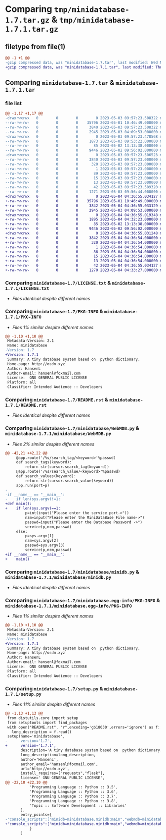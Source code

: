 # Comparing `tmp/minidatabase-1.7.tar.gz` & `tmp/minidatabase-1.7.1.tar.gz`

## filetype from file(1)

```diff
@@ -1 +1 @@
-gzip compressed data, was "minidatabase-1.7.tar", last modified: Wed May  3 09:57:23 2023, max compression
+gzip compressed data, was "minidatabase-1.7.1.tar", last modified: Thu May  4 04:36:55 2023, max compression
```

## Comparing `minidatabase-1.7.tar` & `minidatabase-1.7.1.tar`

### file list

```diff
@@ -1,17 +1,17 @@
-drwxrwxrwx   0        0        0        0 2023-05-03 09:57:23.508322 minidatabase-1.7/
--rw-rw-rw-   0        0        0    35796 2023-05-01 10:46:49.000000 minidatabase-1.7/LICENSE.txt
--rw-rw-rw-   0        0        0     3840 2023-05-03 09:57:23.508322 minidatabase-1.7/PKG-INFO
--rw-rw-rw-   0        0        0     2945 2023-05-03 04:09:53.000000 minidatabase-1.7/README.rst
-drwxrwxrwx   0        0        0        0 2023-05-03 09:57:23.478568 minidatabase-1.7/minidatabase/
--rw-rw-rw-   0        0        0     1873 2023-05-03 09:53:22.000000 minidatabase-1.7/minidatabase/WebMDB.py
--rw-rw-rw-   0        0        0       85 2023-05-02 13:13:38.000000 minidatabase-1.7/minidatabase/__init__.py
--rw-rw-rw-   0        0        0     9446 2023-05-02 09:56:02.000000 minidatabase-1.7/minidatabase/minidb.py
-drwxrwxrwx   0        0        0        0 2023-05-03 09:57:23.506523 minidatabase-1.7/minidatabase.egg-info/
--rw-rw-rw-   0        0        0     3840 2023-05-03 09:57:23.000000 minidatabase-1.7/minidatabase.egg-info/PKG-INFO
--rw-rw-rw-   0        0        0      320 2023-05-03 09:57:23.000000 minidatabase-1.7/minidatabase.egg-info/SOURCES.txt
--rw-rw-rw-   0        0        0        1 2023-05-03 09:57:23.000000 minidatabase-1.7/minidatabase.egg-info/dependency_links.txt
--rw-rw-rw-   0        0        0       89 2023-05-03 09:57:23.000000 minidatabase-1.7/minidatabase.egg-info/entry_points.txt
--rw-rw-rw-   0        0        0       15 2023-05-03 09:57:23.000000 minidatabase-1.7/minidatabase.egg-info/requires.txt
--rw-rw-rw-   0        0        0       13 2023-05-03 09:57:23.000000 minidatabase-1.7/minidatabase.egg-info/top_level.txt
--rw-rw-rw-   0        0        0       42 2023-05-03 09:57:23.509320 minidatabase-1.7/setup.cfg
--rw-rw-rw-   0        0        0     1271 2023-05-03 09:56:44.000000 minidatabase-1.7/setup.py
+drwxrwxrwx   0        0        0        0 2023-05-04 04:36:55.034127 minidatabase-1.7.1/
+-rw-rw-rw-   0        0        0    35796 2023-05-01 10:46:49.000000 minidatabase-1.7.1/LICENSE.txt
+-rw-rw-rw-   0        0        0     3842 2023-05-04 04:36:55.033129 minidatabase-1.7.1/PKG-INFO
+-rw-rw-rw-   0        0        0     2945 2023-05-03 04:09:53.000000 minidatabase-1.7.1/README.rst
+drwxrwxrwx   0        0        0        0 2023-05-04 04:36:55.019348 minidatabase-1.7.1/minidatabase/
+-rw-rw-rw-   0        0        0     1895 2023-05-04 04:32:23.000000 minidatabase-1.7.1/minidatabase/WebMDB.py
+-rw-rw-rw-   0        0        0       85 2023-05-02 13:13:38.000000 minidatabase-1.7.1/minidatabase/__init__.py
+-rw-rw-rw-   0        0        0     9446 2023-05-02 09:56:02.000000 minidatabase-1.7.1/minidatabase/minidb.py
+drwxrwxrwx   0        0        0        0 2023-05-04 04:36:55.031248 minidatabase-1.7.1/minidatabase.egg-info/
+-rw-rw-rw-   0        0        0     3842 2023-05-04 04:36:54.000000 minidatabase-1.7.1/minidatabase.egg-info/PKG-INFO
+-rw-rw-rw-   0        0        0      320 2023-05-04 04:36:54.000000 minidatabase-1.7.1/minidatabase.egg-info/SOURCES.txt
+-rw-rw-rw-   0        0        0        1 2023-05-04 04:36:54.000000 minidatabase-1.7.1/minidatabase.egg-info/dependency_links.txt
+-rw-rw-rw-   0        0        0       86 2023-05-04 04:36:54.000000 minidatabase-1.7.1/minidatabase.egg-info/entry_points.txt
+-rw-rw-rw-   0        0        0       15 2023-05-04 04:36:54.000000 minidatabase-1.7.1/minidatabase.egg-info/requires.txt
+-rw-rw-rw-   0        0        0       13 2023-05-04 04:36:54.000000 minidatabase-1.7.1/minidatabase.egg-info/top_level.txt
+-rw-rw-rw-   0        0        0       42 2023-05-04 04:36:55.034127 minidatabase-1.7.1/setup.cfg
+-rw-rw-rw-   0        0        0     1270 2023-05-04 04:33:27.000000 minidatabase-1.7.1/setup.py
```

### Comparing `minidatabase-1.7/LICENSE.txt` & `minidatabase-1.7.1/LICENSE.txt`

 * *Files identical despite different names*

### Comparing `minidatabase-1.7/PKG-INFO` & `minidatabase-1.7.1/PKG-INFO`

 * *Files 1% similar despite different names*

```diff
@@ -1,10 +1,10 @@
 Metadata-Version: 2.1
 Name: minidatabase
-Version: 1.7
+Version: 1.7.1
 Summary: A tiny database system based on  python dictionary.
 Home-page: http://osdn.xyz
 Author: HansenL
 Author-email: hansenl@foxmail.com
 License:  GNU GENERAL PUBLIC LICENSE
 Platform: all
 Classifier: Intended Audience :: Developers
```

### Comparing `minidatabase-1.7/README.rst` & `minidatabase-1.7.1/README.rst`

 * *Files identical despite different names*

### Comparing `minidatabase-1.7/minidatabase/WebMDB.py` & `minidatabase-1.7.1/minidatabase/WebMDB.py`

 * *Files 2% similar despite different names*

```diff
@@ -42,21 +42,22 @@
     @app.route('/%s/search_tag/<keyword>'%passwd)
     def search_tags(keyword):
         return str(cursor.search_tag(keyword))
     @app.route('/%s/search_value/<keyword>'%passwd)
     def search_values(keyword):
         return str(cursor.search_value(keyword))
     app.run(port=p)
-
-if __name__ == "__main__":
-    if len(sys.argv)!=1:
+def main():
+    if len(sys.argv)==1:
         p=int(input("Please enter the service port->"))
         nzm=input("Please enter the MiniDataBase File name->")
         passwd=input("Please enter the Database Password ->")
         service(p,nzm,passwd)
     else:
         p=sys.argv[1]
         nzm=sys.argv[2]
         passwd=sys.argv[3]
         service(p,nzm,passwd)
+if __name__ == "__main__":
+    main()
```

### Comparing `minidatabase-1.7/minidatabase/minidb.py` & `minidatabase-1.7.1/minidatabase/minidb.py`

 * *Files identical despite different names*

### Comparing `minidatabase-1.7/minidatabase.egg-info/PKG-INFO` & `minidatabase-1.7.1/minidatabase.egg-info/PKG-INFO`

 * *Files 1% similar despite different names*

```diff
@@ -1,10 +1,10 @@
 Metadata-Version: 2.1
 Name: minidatabase
-Version: 1.7
+Version: 1.7.1
 Summary: A tiny database system based on  python dictionary.
 Home-page: http://osdn.xyz
 Author: HansenL
 Author-email: hansenl@foxmail.com
 License:  GNU GENERAL PUBLIC LICENSE
 Platform: all
 Classifier: Intended Audience :: Developers
```

### Comparing `minidatabase-1.7/setup.py` & `minidatabase-1.7.1/setup.py`

 * *Files 11% similar despite different names*

```diff
@@ -1,13 +1,13 @@
 from distutils.core import setup
 from setuptools import find_packages
 with open("README.rst", "r",encoding='gb18030',errors='ignore') as f:
   long_description = f.read()
 setup(name='minidatabase',  
-      version='1.7',  
+      version='1.7.1',  
       description='A tiny database system based on  python dictionary.',
       long_description=long_description,
       author='HansenL',
       author_email='hansenl@foxmail.com',
       url='http://osdn.xyz',
       install_requires=["requests","flask"],
       license=' GNU GENERAL PUBLIC LICENSE',
@@ -22,10 +22,10 @@
           'Programming Language :: Python :: 3.5',
           'Programming Language :: Python :: 3.6',
           'Programming Language :: Python :: 3.7',
           'Programming Language :: Python :: 3.8',
           'Topic :: Software Development :: Libraries'
       ],
       entry_points={
-"console_scripts":["minidb=minidatabase.minidb:main","webmdb=minidatabase.WebMDB:service",],
+"console_scripts":["minidb=minidatabase.minidb:main","webmdb=minidatabase.WebMDB:main",],
           }
       )
```

